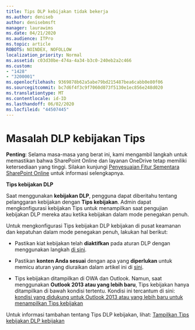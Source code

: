 ```yaml
---
title: Tips DLP kebijakan tidak bekerja
ms.author: deniseb
author: denisebmsft
manager: laurawims
ms.date: 04/21/2020
ms.audience: ITPro
ms.topic: article
ROBOTS: NOINDEX, NOFOLLOW
localization_priority: Normal
ms.assetid: c03d30be-474a-4a34-b3c0-240eb2a2c466
ms.custom:
- "1428"
- "3200001"
ms.openlocfilehash: 9369878b62a5abe79bd215487bea6cabb0e80f06
ms.sourcegitcommit: bc7d6f4f3c9f7060d073f5130e1ec856e248d020
ms.translationtype: MT
ms.contentlocale: id-ID
ms.lasthandoff: 06/02/2020
ms.locfileid: "44507445"
---
```

# <a name="dlp-policy-tip-issues"></a>Masalah DLP kebijakan Tips

**Penting**: Selama masa-masa yang berat ini, kami mengambil langkah untuk memastikan bahwa SharePoint Online dan layanan OneDrive tetap memiliki ketersediaan yang tinggi. Silakan kunjungi [Penyesuaian Fitur Sementara SharePoint Online](https://aka.ms/ODSPAdjustments) untuk informasi selengkapnya.

**Tips kebijakan DLP**

Saat menggunakan **kebijakan DLP**, pengguna dapat diberitahu tentang pelanggaran kebijakan dengan **Tips kebijakan**. Admin dapat mengkonfigurasi kebijakan Tips untuk menampilkan saat pengujian kebijakan DLP mereka atau ketika kebijakan dalam mode penegakan penuh.
  
Untuk mengkonfigurasi Tips kebijakan DLP kebijakan di pusat keamanan dan kepatuhan dalam mode penegakan penuh, lakukan hal berikut:
  
- Pastikan kiat kebijakan telah **diaktifkan** pada aturan DLP dengan menggunakan langkah [di sini](https://docs.microsoft.com/microsoft-365/compliance/use-notifications-and-policy-tips).

- Pastikan **konten Anda sesuai** dengan apa yang **diperlukan** untuk memicu aturan yang diuraikan dalam artikel ini di [sini](https://docs.microsoft.com/microsoft-365/compliance/sensitive-information-type-entity-definitions).

- Tips kebijakan ditampilkan di OWA dan Outlook. Namun, saat menggunakan **Outlook 2013 atau yang lebih baru**, Tips kebijakan hanya ditampilkan di bawah kondisi tertentu. Kondisi ini tercantum di sini: [kondisi yang didukung untuk Outlook 2013 atau yang lebih baru untuk menampilkan Tips kebijakan](https://docs.microsoft.com/microsoft-365/compliance/use-notifications-and-policy-tips)

Untuk informasi tambahan tentang Tips DLP kebijakan, lihat: [Tampilkan Tips kebijakan DLP kebijakan](https://docs.microsoft.com/microsoft-365/compliance/use-notifications-and-policy-tips)
  